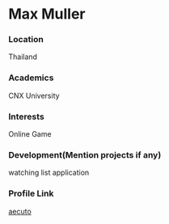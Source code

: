 # Max Muller

### Location

Thailand

### Academics

CNX University

### Interests

Online Game

### Development(Mention projects if any)

watching list application

### Profile Link

[aecuto](https://github.com/aecuto)
